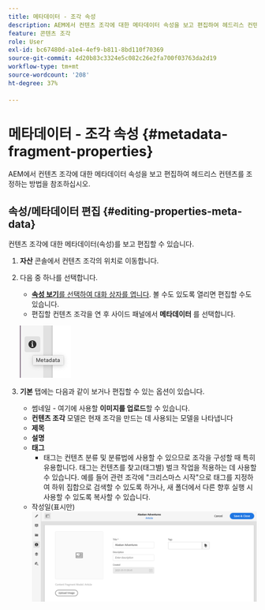 ```yaml
---
title: 메타데이터 - 조각 속성
description: AEM에서 컨텐츠 조각에 대한 메타데이터 속성을 보고 편집하여 헤드리스 컨텐츠를 조정하는 방법을 참조하십시오.
feature: 콘텐츠 조각
role: User
exl-id: bc67480d-a1e4-4ef9-b811-8bd110f70369
source-git-commit: 4d20b83c3324e5c082c26e2fa700f03763da2d19
workflow-type: tm+mt
source-wordcount: '208'
ht-degree: 37%

---
```


# 메타데이터 - 조각 속성 {#metadata-fragment-properties}

AEM에서 컨텐츠 조각에 대한 메타데이터 속성을 보고 편집하여 헤드리스 컨텐츠를 조정하는 방법을 참조하십시오.

## 속성/메타데이터 편집 {#editing-properties-meta-data}

컨텐츠 조각에 대한 메타데이터(속성)를 보고 편집할 수 있습니다.

1. **자산** 콘솔에서 컨텐츠 조각의 위치로 이동합니다.
2. 다음 중 하나를 선택합니다.

   * [**속성 보기**&#x200B;를 선택하여 대화 상자를 엽니다](/help/assets/manage-digital-assets.md#editing-properties). 볼 수도 있도록 열리면 편집할 수도 있습니다.
   * 편집할 컨텐츠 조각을 연 후 사이드 패널에서 **메타데이터** 를 선택합니다.

   ![메타데이터](assets/cfm-metadata-01.png)

3. **기본** 탭에는 다음과 같이 보거나 편집할 수 있는 옵션이 있습니다.

   * 썸네일 - 여기에 사용할 **이미지를 업로드**&#x200B;할 수 있습니다.
   * **컨텐츠 조각** 모델은 현재 조각을 만드는 데 사용되는 모델을 나타냅니다
   * **제목**
   * **설명**
   * **태그**
      * [](/help/sites-cloud/authoring/features/tags.md) 태그는 컨텐츠 분류 및 분류법에 사용할 수 있으므로 조각을 구성할 때 특히 유용합니다. 태그는 컨텐츠를 찾고(태그별) 벌크 작업을 적용하는 데 사용할 수 있습니다.
예를 들어 관련 조각에 &quot;크리스마스 시작&quot;으로 태그를 지정하여 하위 집합으로 검색할 수 있도록 하거나, 새 폴더에서 다른 향후 실행 시 사용할 수 있도록 복사할 수 있습니다.
   * 작성일(표시만)
   ![메타데이터](assets/cfm-metadata-02.png)
